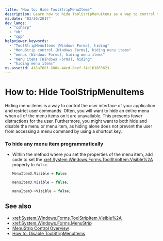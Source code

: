 ```yaml
---
title: "How to: Hide ToolStripMenuItems"
description: Learn how to hide ToolStripMenuItems as a way to control the user interface of your application and restrict user commands.
ms.date: "03/30/2017"
dev_langs: 
  - "csharp"
  - "vb"
  - "cpp"
helpviewer_keywords: 
  - "ToolStripMenuItems [Windows Forms], hiding"
  - "MenuStrip control [Windows Forms], hiding menu items"
  - "menus [Windows Forms], hiding menu items"
  - "menu items [Windows Forms], hiding"
  - "hiding menu items"
ms.assetid: 418a768f-808a-44cd-8cef-f4e161883621
---
```

# How to: Hide ToolStripMenuItems
Hiding menu items is a way to control the user interface of your application and restrict user commands. Often, you will want to hide an entire menu when all of the menu items on it are unavailable. This presents fewer distractions for the user. Furthermore, you might want to both hide and disable the menu or menu item, as hiding alone does not prevent the user from accessing a menu command by using a shortcut key.  
  
### To hide any menu item programmatically  
  
- Within the method where you set the properties of the menu item, add code to set the <xref:System.Windows.Forms.ToolStripItem.Visible%2A> property to `false`.  
  
    ```vb  
    MenuItem3.Visible = False  
    ```  
  
    ```csharp  
    menuItem3.Visible = false;  
    ```  
  
    ```cpp  
    menuItem3->Visible = false;  
    ```  
  
## See also

- <xref:System.Windows.Forms.ToolStripItem.Visible%2A>
- <xref:System.Windows.Forms.MenuStrip>
- [MenuStrip Control Overview](menustrip-control-overview-windows-forms.md)
- [How to: Disable ToolStripMenuItems](how-to-disable-toolstripmenuitems.md)
